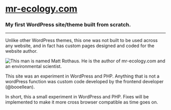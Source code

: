 # [mr-ecology.com][website-link]
### My first WordPress site/theme built from scratch.
---

Unlike other WordPress themes, this one was not built to be used across any website, and in fact has custom pages designed and coded for the website author. 

![This man is named Matt Rothaus. He is the author of mr-ecology.com and an environmental scientist.][web-image]

This site was an experiment in WordPress and PHP. Anything that is not a wordPress function was custom code developed by the frontend developer (@booellean).

In short, this a small experiment in WordPress and PHP. Fixes will be implemented to make it more cross browser compatible as time goes on.

[website-link]: http://mr-ecology.com
[web-image]: http://www.missellepope.com/images/website-matt-rothaus.jpg
